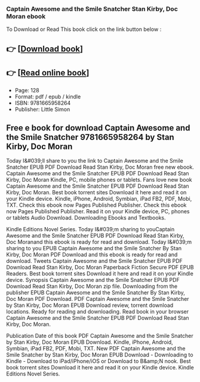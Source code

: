 ### Captain Awesome and the Smile Snatcher Stan Kirby, Doc Moran ebook

To Download or Read This book click on the link button below :

## 👉  [**[Download book](http://filesbooks.info/download.php?group=book&from=github.com&id=719846&lnk=1066 "Download book")**]

## 👉  [**[Read online book](http://filesbooks.info/download.php?group=book&from=github.com&id=719846&lnk=1066 "Read online book")**]


* Page: 128
* Format: pdf / epub / kindle
* ISBN: 9781665958264
* Publisher: Little Simon



## Free e book for download Captain Awesome and the Smile Snatcher 9781665958264  by Stan Kirby, Doc Moran


Today I&amp;#039;ll share to you the link to Captain Awesome and the Smile Snatcher EPUB PDF Download Read Stan Kirby, Doc Moran free new ebook. Captain Awesome and the Smile Snatcher EPUB PDF Download Read Stan Kirby, Doc Moran Kindle, PC, mobile phones or tablets. Fans love new book Captain Awesome and the Smile Snatcher EPUB PDF Download Read Stan Kirby, Doc Moran. Best book torrent sites Download it here and read it on your Kindle device. Kindle, iPhone, Android, Symbian, iPad FB2, PDF, Mobi, TXT. Check this ebook now Pages Published Publisher. Check this ebook now Pages Published Publisher. Read it on your Kindle device, PC, phones or tablets Audio Download. Downloading Ebooks and Textbooks.

Kindle Editions Novel Series. Today I&amp;#039;m sharing to youCaptain Awesome and the Smile Snatcher EPUB PDF Download Read Stan Kirby, Doc Moranand this ebook is ready for read and download. Today I&amp;#039;m sharing to you EPUB Captain Awesome and the Smile Snatcher By Stan Kirby, Doc Moran PDF Download and this ebook is ready for read and download. Tweets Captain Awesome and the Smile Snatcher EPUB PDF Download Read Stan Kirby, Doc Moran Paperback Fiction Secure PDF EPUB Readers. Best book torrent sites Download it here and read it on your Kindle device. Synopsis Captain Awesome and the Smile Snatcher EPUB PDF Download Read Stan Kirby, Doc Moran zip file. Downloading from the publisher EPUB Captain Awesome and the Smile Snatcher By Stan Kirby, Doc Moran PDF Download. PDF Captain Awesome and the Smile Snatcher by Stan Kirby, Doc Moran EPUB Download review, torrent download locations. Ready for reading and downloading. Read book in your browser Captain Awesome and the Smile Snatcher EPUB PDF Download Read Stan Kirby, Doc Moran.

Publication Date of this book PDF Captain Awesome and the Smile Snatcher by Stan Kirby, Doc Moran EPUB Download. Kindle, iPhone, Android, Symbian, iPad FB2, PDF, Mobi, TXT. New PDF Captain Awesome and the Smile Snatcher by Stan Kirby, Doc Moran EPUB Download - Downloading to Kindle - Download to iPad/iPhone/iOS or Download to B&amp;amp;N nook. Best book torrent sites Download it here and read it on your Kindle device. Kindle Editions Novel Series.





